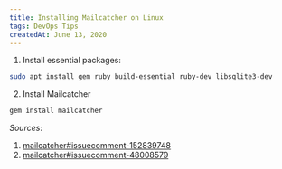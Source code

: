 ```yaml
---
title: Installing Mailcatcher on Linux
tags: DevOps Tips
createdAt: June 13, 2020
---
```


1. Install essential packages:

```bash
sudo apt install gem ruby build-essential ruby-dev libsqlite3-dev
```

2. Install Mailcatcher

```bash
gem install mailcatcher
```

*Sources*:

1. [mailcatcher#issuecomment-152839748](https://github.com/sj26/mailcatcher/issues/144#issuecomment-152839748)
2. [mailcatcher#issuecomment-48008579](https://github.com/sj26/mailcatcher/issues/144#issuecomment-48008579)
